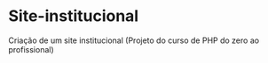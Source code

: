# Site-institucional
Criação de um site institucional (Projeto do curso de PHP do zero ao profissional)
